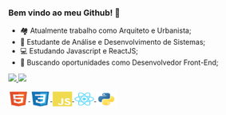 ### Bem vindo ao meu Github! 👋

- 🏘️ Atualmente trabalho como Arquiteto e Urbanista;
- 📒 Estudante de Análise e Desenvolvimento de Sistemas;
- 💻 Estudando Javascript e ReactJS;
- 🔎 Buscando oportunidades como Desenvolvedor Front-End;

<div align="left" margin="auto">
  <a href="https://github.com/lucascapoani">
  <img height="180em" src="https://github-readme-stats.vercel.app/api?username=lucascapoani&show_icons=true&theme=nord&include_all_commits=true&count_private=true"/>
  <img height="180em" src="https://github-readme-stats.vercel.app/api/top-langs/?username=lucascapoani&layout=compact&langs_count=7&theme=nord"/>
</div>
  
<div style="display: inline_block"><br>
  <img align="center" alt="lucas-HTML" height="30" width="40" src="https://raw.githubusercontent.com/devicons/devicon/master/icons/html5/html5-original.svg">
  <img align="center" alt="lucas-CSS" height="30" width="40" src="https://raw.githubusercontent.com/devicons/devicon/master/icons/css3/css3-original.svg">
  <img align="center" alt="lucas-Js" height="30" width="40" src="https://raw.githubusercontent.com/devicons/devicon/master/icons/javascript/javascript-plain.svg">
  <img align="center" alt="lucas-React" height="30" width="40" src="https://raw.githubusercontent.com/devicons/devicon/master/icons/react/react-original.svg">
  <img align="center" alt="lucas-Python" height="30" width="40" src="https://raw.githubusercontent.com/devicons/devicon/master/icons/python/python-original.svg">  
</div>
